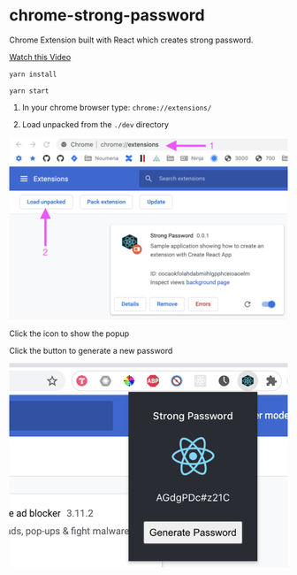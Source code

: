 # chrome-strong-password

Chrome Extension built with React which creates strong password.

[Watch this Video](https://www.loom.com/share/7cea85019b8e4a899a26ea3096c16a97)

```shell
yarn install
```

```shell
yarn start
```

1. In your chrome browser type: `chrome://extensions/`

2. Load unpacked from the `./dev` directory

![chrome](./public/chrome.png)

Click the icon to show the popup

Click the button to generate a new password

![popup](./public/popup.png)
